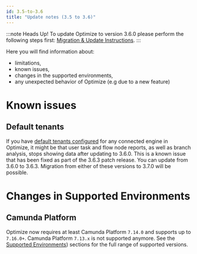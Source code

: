 ```yaml
---
id: 3.5-to-3.6
title: "Update notes (3.5 to 3.6)"
---
```


:::note Heads Up!
To update Optimize to version 3.6.0 please perform the following steps first: [Migration & Update Instructions](./instructions.md).
:::

Here you will find information about:

* limitations,
* known issues,
* changes in the supported environments,
* any unexpected behavior of Optimize (e.g due to a new feature)

# Known issues
## Default tenants
If you have [default tenants configured](../../setup/configuration/#connection-to-camunda-platform) for any connected engine in Optimize,
it might be that user task and flow node reports, as well as branch analysis, stops showing data after updating to 3.6.0. This is a known
issue that has been fixed as part of the 3.6.3 patch release. You can update from 3.6.0 to 3.6.3. Migration from either of these versions to
3.7.0 will be possible.

# Changes in Supported Environments
## Camunda Platform

Optimize now requires at least Camunda Platform `7.14.0` and supports up to `7.16.0+`. Camunda Platform `7.13.x` is not supported anymore. 
See the [Supported Environments](./../../../reference/supported-environments.md/#camunda-platform)) sections for the full range of supported versions.